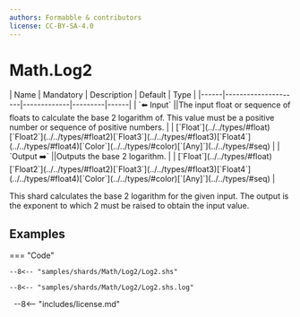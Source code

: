 ```yaml
---
authors: Formabble & contributors
license: CC-BY-SA-4.0
---
```



# Math.Log2

<div class="sh-parameters" markdown="1">
| Name | Mandatory | Description | Default | Type |
|------|---------------------|-------------|---------|------|
| `⬅️ Input` ||The input float or sequence of floats to calculate the base 2 logarithm of. This value must be a positive number or sequence of positive numbers. | | [`Float`](../../types/#float)[`Float2`](../../types/#float2)[`Float3`](../../types/#float3)[`Float4`](../../types/#float4)[`Color`](../../types/#color)[`[Any]`](../../types/#seq) |
| `Output ➡️` ||Outputs the base 2 logarithm. | | [`Float`](../../types/#float)[`Float2`](../../types/#float2)[`Float3`](../../types/#float3)[`Float4`](../../types/#float4)[`Color`](../../types/#color)[`[Any]`](../../types/#seq) |

</div>

This shard calculates the base 2 logarithm for the given input. The output is the exponent to which 2 must be raised to obtain the input value.

## Examples

=== "Code"

  ```x86asm linenums="1"
  --8<-- "samples/shards/Math/Log2/Log2.shs"
  ```

  ```
  --8<-- "samples/shards/Math/Log2/Log2.shs.log"
  ```
&nbsp;
--8<-- "includes/license.md"

